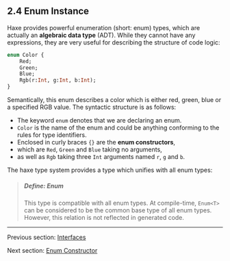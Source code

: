 ## 2.4 Enum Instance

Haxe provides powerful enumeration (short: enum) types, which are actually an **algebraic data type** (ADT). While they cannot have any expressions, they are very useful for describing the structure of code logic:

```haxe
enum Color {
	Red;
	Green;
	Blue;
	Rgb(r:Int, g:Int, b:Int);
}
```
Semantically, this enum describes a color which is either red, green, blue or a specified RGB value. The syntactic structure is as follows:


* The keyword `enum` denotes that we are declaring an enum.
* `Color` is the name of the enum and could be anything conforming to the rules for type identifiers.
* Enclosed in curly braces `{}` are the **enum constructors**,
* which are `Red`, `Green` and `Blue` taking no arguments,
* as well as `Rgb` taking three `Int` arguments named `r`, `g` and `b`.


The haxe type system provides a type which unifies with all enum types:

> ##### Define: Enum
>
> This type is compatible with all enum types. At compile-time, `Enum<T>` can be considered to be the common base type of all enum types. However, this relation is not reflected in generated code.

---

Previous section: [Interfaces](interfaces.md)

Next section: [Enum Constructor](enum_constructor.md)
